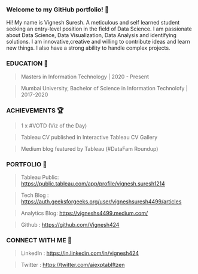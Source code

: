 ### Welcome to my GitHub portfolio! 👋

Hi! My name is Vignesh Suresh. A meticulous and self learned student seeking an entry-level position in the field of Data Science. I am passionate about Data Science, Data Visualization, Data Analysis and identifying solutions. I am innovative,creative and willing to contribute ideas and learn new things. I also have a strong ability to handle complex projects.

### EDUCATION 🏫

> Masters in Information Technology | 2020 - Present

> Mumbai University, Bachelor of Science in Information Technolofy | 2017-2020

### ACHIEVEMENTS 🏆

> 1 x #VOTD (Viz of the Day)

> Tableau CV published in Interactive Tableau CV Gallery

> Medium blog featured by Tableau (#DataFam Roundup)

### PORTFOLIO 📁

> Tableau Public: https://public.tableau.com/app/profile/vignesh.suresh1214

> Tech Blog : https://auth.geeksforgeeks.org/user/vigneshsuresh4499/articles

> Analytics Blog: https://vigneshs4499.medium.com/

> Github : https://github.com/Vignesh424

### CONNECT WITH ME 🤝

> LinkedIn : https://in.linkedin.com/in/vignesh424

> Twitter : https://twitter.com/aiexptablftzen
